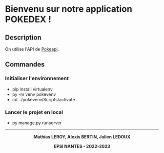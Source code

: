 # Bienvenu sur notre application POKEDEX !

## Description
On utilise l'API de [Pokeapi](https://pokeapi.co/).

## Commandes

### Initialiser l'environnement

- pip install virtualenv
- py -m venv pokevenv
- cd ../pokevenv/Scripts/activate

### Lancer le projet en local

- py manage.py runserver

---
<p align="center">
    <strong>Mathias LEROY, Alexis BERTIN, Julien LEDOUX</strong>
</p>
<p align="center">
    <strong> EPSI NANTES - 2022-2023</strong>
</p>
